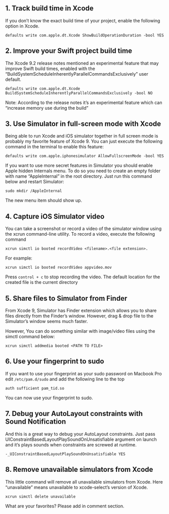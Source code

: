 ## 1. Track build time in Xcode

If you don’t know the exact build time of your project, enable the following option in Xcode.

```
defaults write com.apple.dt.Xcode ShowBuildOperationDuration -bool YES

```

## 2. Improve your Swift project build time

The Xcode 9.2 release notes mentioned an experimental feature that may improve Swift build times, enabled with the “BuildSystemScheduleInherentlyParallelCommandsExclusively” user default.

```
defaults write com.apple.dt.Xcode BuildSystemScheduleInherentlyParallelCommandsExclusively -bool NO
```

Note: According to the release notes it’s an experimental feature which can “increase memory use during the build”

## 3. Use Simulator in full-screen mode with Xcode

Being able to run Xcode and iOS simulator together in full screen mode is probably my favorite feature of Xcode 9. You can just execute the following command in the terminal to enable this feature:

```
defaults write com.apple.iphonesimulator AllowFullscreenMode -bool YES
```

If you want to use more secret features in Simulator you should enable Apple hidden Internals menu. To do so you need to create an empty folder with name “AppleInternal” in the root directory. Just run this command below and restart Simulator:

```
sudo mkdir /AppleInternal
```

The new menu item should show up.

## 4. Capture iOS Simulator video

You can take a screenshot or record a video of the simulator window using the xcrun command-line utility. To record a video, execute the following command

```
xcrun simctl io booted recordVideo <filename>.<file extension>.
```

For example:
```
xcrun simctl io booted recordVideo appvideo.mov
```

Press `control + c` to stop recording the video. The default location for the created file is the current directory

## 5. Share files to Simulator from Finder

From Xcode 9, Simulator has Finder extension which allows you to share files directly from the Finder’s window. However, drag & drop file to the Simulator’s window seems much faster.


However, You can do something similar with image/video files using the simctl command below:


```
xcrun simctl addmedia booted <PATH TO FILE>
```

## 6. Use your fingerprint to sudo

If you want to use your fingerprint as your sudo password on Macbook Pro edit `/etc/pam.d/sudo` and add the following line to the top

```
auth sufficient pam_tid.so
```

You can now use your fingerprint to sudo.

## 7. Debug your AutoLayout constraints with Sound Notification


And this is a great way to debug your AutoLayout constraints. Just pass UIConstraintBasedLayoutPlaySoundOnUnsatisfiable argument on launch and it’s plays sounds when constraints are screwed at runtime.

```
-_UIConstraintBasedLayoutPlaySoundOnUnsatisfiable YES
```

## 8. Remove unavailable simulators from Xcode

This little command will remove all unavailable simulators from Xcode. Here “unavailable” means unavailable to xcode-select’s version of Xcode.

```
xcrun simctl delete unavailable
```
What are your favorites? Please add in comment section.


